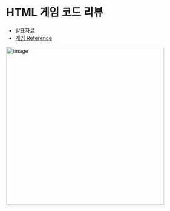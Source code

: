 # HTML 게임 코드 리뷰

* [발표자료](https://www.figma.com/proto/ug8CakmKSioiblCOHblIn1/HTML-Game-Code-Review?type=design&node-id=1-2&t=vonB1eoi9Lld9Qh1-0&scaling=min-zoom&page-id=0%3A1)
* [게임 Reference](https://www.w3schools.com/graphics/game_intro.asp)

<img width="417" alt="image" src="https://github.com/cottonrose1011/game/assets/101866860/190e5180-71ce-450f-9b5b-66d927a8df9a">
